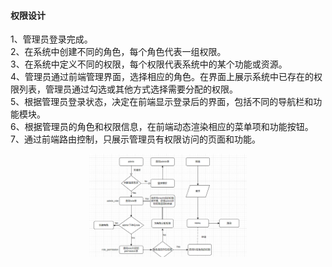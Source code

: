 
#### 权限设计
1、管理员登录完成。<br/>
2、在系统中创建不同的角色，每个角色代表一组权限。<br/>
3、在系统中定义不同的权限，每个权限代表系统中的某个功能或资源。<br/>
4、管理员通过前端管理界面，选择相应的角色。在界面上展示系统中已存在的权限列表，管理员通过勾选或其他方式选择需要分配的权限。<br/>
5、根据管理员登录状态，决定在前端显示登录后的界面，包括不同的导航栏和功能模块。<br/>
6、根据管理员的角色和权限信息，在前端动态渲染相应的菜单项和功能按钮。<br/>
7、通过前端路由控制，只展示管理员有权限访问的页面和功能。<br/>
<div align="center"><img src="permission.png" style="width:50%;height:50%;" alt="go memory"></div>
